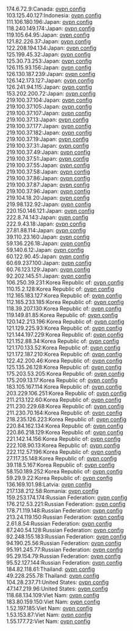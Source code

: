 174.6.72.9:Canada: [ovpn config](vpn/174_6_72_9.ovpn)  
103.125.40.127:Indonesia: [ovpn config](vpn/103_125_40_127.ovpn)  
111.106.180.196:Japan: [ovpn config](vpn/111_106_180_196.ovpn)  
118.240.149.174:Japan: [ovpn config](vpn/118_240_149_174.ovpn)  
119.105.64.95:Japan: [ovpn config](vpn/119_105_64_95.ovpn)  
121.82.226.37:Japan: [ovpn config](vpn/121_82_226_37.ovpn)  
122.208.194.134:Japan: [ovpn config](vpn/122_208_194_134.ovpn)  
125.199.45.32:Japan: [ovpn config](vpn/125_199_45_32.ovpn)  
125.30.73.253:Japan: [ovpn config](vpn/125_30_73_253.ovpn)  
126.115.93.156:Japan: [ovpn config](vpn/126_115_93_156.ovpn)  
126.130.187.239:Japan: [ovpn config](vpn/126_130_187_239.ovpn)  
126.142.173.127:Japan: [ovpn config](vpn/126_142_173_127.ovpn)  
126.241.94.115:Japan: [ovpn config](vpn/126_241_94_115.ovpn)  
153.202.200.72:Japan: [ovpn config](vpn/153_202_200_72.ovpn)  
219.100.37.104:Japan: [ovpn config](vpn/219_100_37_104.ovpn)  
219.100.37.105:Japan: [ovpn config](vpn/219_100_37_105.ovpn)  
219.100.37.107:Japan: [ovpn config](vpn/219_100_37_107.ovpn)  
219.100.37.13:Japan: [ovpn config](vpn/219_100_37_13.ovpn)  
219.100.37.177:Japan: [ovpn config](vpn/219_100_37_177.ovpn)  
219.100.37.182:Japan: [ovpn config](vpn/219_100_37_182.ovpn)  
219.100.37.19:Japan: [ovpn config](vpn/219_100_37_19.ovpn)  
219.100.37.31:Japan: [ovpn config](vpn/219_100_37_31.ovpn)  
219.100.37.49:Japan: [ovpn config](vpn/219_100_37_49.ovpn)  
219.100.37.51:Japan: [ovpn config](vpn/219_100_37_51.ovpn)  
219.100.37.55:Japan: [ovpn config](vpn/219_100_37_55.ovpn)  
219.100.37.58:Japan: [ovpn config](vpn/219_100_37_58.ovpn)  
219.100.37.86:Japan: [ovpn config](vpn/219_100_37_86.ovpn)  
219.100.37.87:Japan: [ovpn config](vpn/219_100_37_87.ovpn)  
219.100.37.96:Japan: [ovpn config](vpn/219_100_37_96.ovpn)  
219.104.18.20:Japan: [ovpn config](vpn/219_104_18_20.ovpn)  
219.98.132.92:Japan: [ovpn config](vpn/219_98_132_92.ovpn)  
220.150.146.121:Japan: [ovpn config](vpn/220_150_146_121.ovpn)  
222.8.74.143:Japan: [ovpn config](vpn/222_8_74_143.ovpn)  
222.9.43.18:Japan: [ovpn config](vpn/222_9_43_18.ovpn)  
27.81.88.114:Japan: [ovpn config](vpn/27_81_88_114.ovpn)  
39.110.23.160:Japan: [ovpn config](vpn/39_110_23_160.ovpn)  
59.136.226.18:Japan: [ovpn config](vpn/59_136_226_18.ovpn)  
59.140.6.12:Japan: [ovpn config](vpn/59_140_6_12.ovpn)  
60.122.90.45:Japan: [ovpn config](vpn/60_122_90_45.ovpn)  
60.69.237.100:Japan: [ovpn config](vpn/60_69_237_100.ovpn)  
60.76.123.129:Japan: [ovpn config](vpn/60_76_123_129.ovpn)  
92.202.145.51:Japan: [ovpn config](vpn/92_202_145_51.ovpn)  
106.250.39.231:Korea Republic of: [ovpn config](vpn/106_250_39_231.ovpn)  
110.15.2.128:Korea Republic of: [ovpn config](vpn/110_15_2_128.ovpn)  
112.165.183.127:Korea Republic of: [ovpn config](vpn/112_165_183_127.ovpn)  
112.165.233.185:Korea Republic of: [ovpn config](vpn/112_165_233_185.ovpn)  
118.39.207.130:Korea Republic of: [ovpn config](vpn/118_39_207_130.ovpn)  
119.149.81.85:Korea Republic of: [ovpn config](vpn/119_149_81_85.ovpn)  
120.142.213.196:Korea Republic of: [ovpn config](vpn/120_142_213_196.ovpn)  
121.129.225.93:Korea Republic of: [ovpn config](vpn/121_129_225_93.ovpn)  
121.144.197.229:Korea Republic of: [ovpn config](vpn/121_144_197_229.ovpn)  
121.152.88.34:Korea Republic of: [ovpn config](vpn/121_152_88_34.ovpn)  
121.170.133.52:Korea Republic of: [ovpn config](vpn/121_170_133_52.ovpn)  
121.172.187.210:Korea Republic of: [ovpn config](vpn/121_172_187_210.ovpn)  
122.42.200.46:Korea Republic of: [ovpn config](vpn/122_42_200_46.ovpn)  
125.135.26.128:Korea Republic of: [ovpn config](vpn/125_135_26_128.ovpn)  
175.203.53.205:Korea Republic of: [ovpn config](vpn/175_203_53_205.ovpn)  
175.209.13.17:Korea Republic of: [ovpn config](vpn/175_209_13_17.ovpn)  
183.105.167.114:Korea Republic of: [ovpn config](vpn/183_105_167_114.ovpn)  
203.229.106.251:Korea Republic of: [ovpn config](vpn/203_229_106_251.ovpn)  
211.213.122.60:Korea Republic of: [ovpn config](vpn/211_213_122_60.ovpn)  
211.230.229.68:Korea Republic of: [ovpn config](vpn/211_230_229_68.ovpn)  
211.230.70.164:Korea Republic of: [ovpn config](vpn/211_230_70_164.ovpn)  
218.235.126.223:Korea Republic of: [ovpn config](vpn/218_235_126_223.ovpn)  
220.84.162.134:Korea Republic of: [ovpn config](vpn/220_84_162_134.ovpn)  
220.86.218.129:Korea Republic of: [ovpn config](vpn/220_86_218_129.ovpn)  
221.142.14.156:Korea Republic of: [ovpn config](vpn/221_142_14_156.ovpn)  
222.108.90.13:Korea Republic of: [ovpn config](vpn/222_108_90_13.ovpn)  
222.112.57.196:Korea Republic of: [ovpn config](vpn/222_112_57_196.ovpn)  
27.117.35.148:Korea Republic of: [ovpn config](vpn/27_117_35_148.ovpn)  
39.118.5.167:Korea Republic of: [ovpn config](vpn/39_118_5_167.ovpn)  
58.150.189.252:Korea Republic of: [ovpn config](vpn/58_150_189_252.ovpn)  
59.29.9.22:Korea Republic of: [ovpn config](vpn/59_29_9_22.ovpn)  
136.169.101.98:Latvia: [ovpn config](vpn/136_169_101_98.ovpn)  
217.138.212.58:Romania: [ovpn config](vpn/217_138_212_58.ovpn)  
159.253.174.174:Russian Federation: [ovpn config](vpn/159_253_174_174.ovpn)  
176.212.53.221:Russian Federation: [ovpn config](vpn/176_212_53_221.ovpn)  
178.71.119.148:Russian Federation: [ovpn config](vpn/178_71_119_148.ovpn)  
213.24.119.150:Russian Federation: [ovpn config](vpn/213_24_119_150.ovpn)  
2.61.8.54:Russian Federation: [ovpn config](vpn/2_61_8_54.ovpn)  
87.240.54.128:Russian Federation: [ovpn config](vpn/87_240_54_128.ovpn)  
92.248.155.183:Russian Federation: [ovpn config](vpn/92_248_155_183.ovpn)  
94.190.25.56:Russian Federation: [ovpn config](vpn/94_190_25_56.ovpn)  
95.191.245.77:Russian Federation: [ovpn config](vpn/95_191_245_77.ovpn)  
95.29.154.79:Russian Federation: [ovpn config](vpn/95_29_154_79.ovpn)  
95.52.127.144:Russian Federation: [ovpn config](vpn/95_52_127_144.ovpn)  
184.82.118.61:Thailand: [ovpn config](vpn/184_82_118_61.ovpn)  
49.228.255.78:Thailand: [ovpn config](vpn/49_228_255_78.ovpn)  
104.28.237.71:United States: [ovpn config](vpn/104_28_237_71.ovpn)  
47.147.219.96:United States: [ovpn config](vpn/47_147_219_96.ovpn)  
118.68.134.109:Viet Nam: [ovpn config](vpn/118_68_134_109.ovpn)  
183.80.159.150:Viet Nam: [ovpn config](vpn/183_80_159_150.ovpn)  
1.52.197.185:Viet Nam: [ovpn config](vpn/1_52_197_185.ovpn)  
1.53.153.87:Viet Nam: [ovpn config](vpn/1_53_153_87.ovpn)  
1.55.177.72:Viet Nam: [ovpn config](vpn/1_55_177_72.ovpn)  
